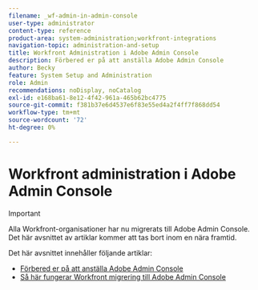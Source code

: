 ```yaml
---
filename: _wf-admin-in-admin-console
user-type: administrator
content-type: reference
product-area: system-administration;workfront-integrations
navigation-topic: administration-and-setup
title: Workfront Administration i Adobe Admin Console
description: Förbered er på att anställa Adobe Admin Console
author: Becky
feature: System Setup and Administration
role: Admin
recommendations: noDisplay, noCatalog
exl-id: e168ba61-8e12-4f42-961a-465b62bc4775
source-git-commit: f381b37e6d4537e6f83e55ed4a2f4ff7f868dd54
workflow-type: tm+mt
source-wordcount: '72'
ht-degree: 0%

---
```


# Workfront administration i Adobe Admin Console

>[!IMPORTANT]
>
>Alla Workfront-organisationer har nu migrerats till Adobe Admin Console. Det här avsnittet av artiklar kommer att tas bort inom en nära framtid.

Det här avsnittet innehåller följande artiklar:

* [Förbered er på att anställa Adobe Admin Console](../../administration-and-setup/adobe-admin-console/prep-for-admin-console.md)
* [Så här fungerar Workfront migrering till Adobe Admin Console](/help/quicksilver/administration-and-setup/adobe-admin-console/understand-wf-migration-to-admin-console.md)
